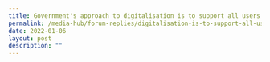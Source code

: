 ```yaml
---
title: Government's approach to digitalisation is to support all users who need help
permalink: /media-hub/forum-replies/digitalisation-is-to-support-all-users
date: 2022-01-06
layout: post
description: ""
---
```

